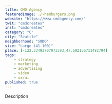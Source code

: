 ```yaml
---
title: CMD Agency
featuredImage: ./-hamburgers.png
website: "https://www.cmdagency.com/"
twit: "cmdcreates"
inst: "cmdcreates"
category: "C"
city: "Seattle"
neighborhood: "SODO"
size: "Large (41-100)"
place: [-122.33493707973393,47.592156711482794]
tags:
    - strategy
    - marketing
    - advertising
    - video
    - ux/ui
published: true
---
```


Description
